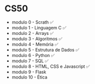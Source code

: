 # CS50
- modulo 0 - Scrath ✅
- modulo 1 - Linguagem C ✅
- modulo 2 - Arrays ✅
- modulo 3 - Algoritmos ✅
- modulo 4 - Memória ✅
- modulo 5 - Estrutura de Dados ✅
- modulo 6 - Python ✅
- modulo 7 - SQL ✅
- modulo 8 - HTML, CSS e Javascript ✅
- modulo 9 - Flask
- modulo 10 - Ética

